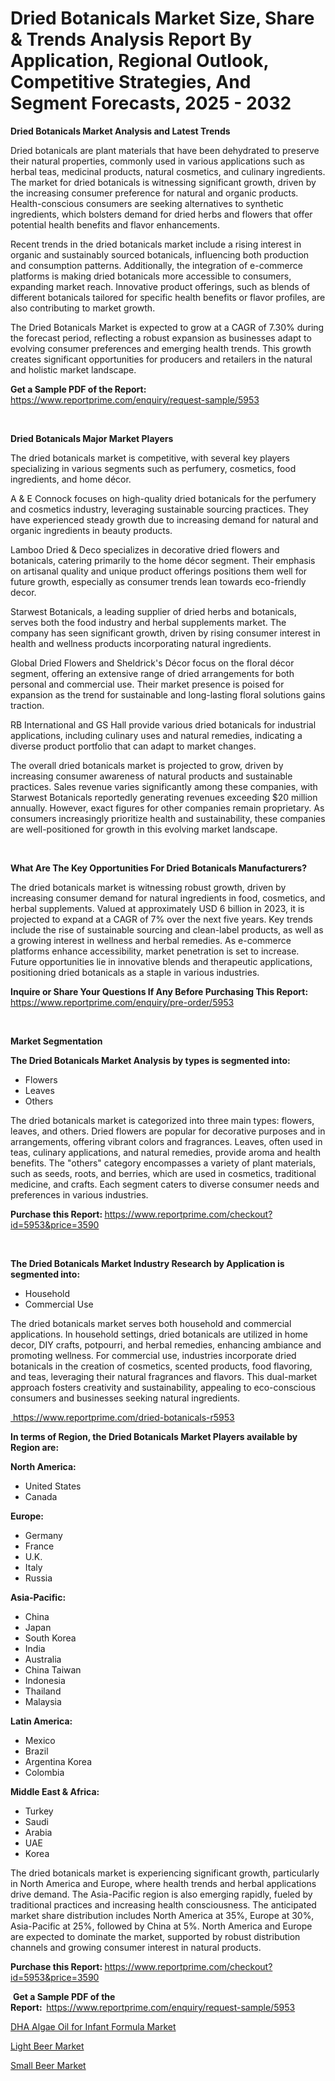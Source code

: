 <p><h1>Dried Botanicals Market Size, Share & Trends Analysis Report By Application, Regional Outlook, Competitive Strategies, And Segment Forecasts, 2025 - 2032</h1></p><p><strong>Dried Botanicals Market Analysis and Latest Trends</strong></p>
<p><p>Dried botanicals are plant materials that have been dehydrated to preserve their natural properties, commonly used in various applications such as herbal teas, medicinal products, natural cosmetics, and culinary ingredients. The market for dried botanicals is witnessing significant growth, driven by the increasing consumer preference for natural and organic products. Health-conscious consumers are seeking alternatives to synthetic ingredients, which bolsters demand for dried herbs and flowers that offer potential health benefits and flavor enhancements.</p><p>Recent trends in the dried botanicals market include a rising interest in organic and sustainably sourced botanicals, influencing both production and consumption patterns. Additionally, the integration of e-commerce platforms is making dried botanicals more accessible to consumers, expanding market reach. Innovative product offerings, such as blends of different botanicals tailored for specific health benefits or flavor profiles, are also contributing to market growth. </p><p>The Dried Botanicals Market is expected to grow at a CAGR of 7.30% during the forecast period, reflecting a robust expansion as businesses adapt to evolving consumer preferences and emerging health trends. This growth creates significant opportunities for producers and retailers in the natural and holistic market landscape.</p></p>
<p><strong>Get a Sample PDF of the Report:&nbsp;</strong> <a href="https://www.reportprime.com/enquiry/request-sample/5953?utm_campaign=2031&utm_medium=2&utm_source=Github&utm_content=ia&utm_term=19032025&utm_id=dried-botanicals">https://www.reportprime.com/enquiry/request-sample/5953</a></p>
<p>&nbsp;</p>
<p><strong>Dried Botanicals Major Market Players</strong></p>
<p><p>The dried botanicals market is competitive, with several key players specializing in various segments such as perfumery, cosmetics, food ingredients, and home décor. </p><p>A & E Connock focuses on high-quality dried botanicals for the perfumery and cosmetics industry, leveraging sustainable sourcing practices. They have experienced steady growth due to increasing demand for natural and organic ingredients in beauty products.</p><p>Lamboo Dried & Deco specializes in decorative dried flowers and botanicals, catering primarily to the home décor segment. Their emphasis on artisanal quality and unique product offerings positions them well for future growth, especially as consumer trends lean towards eco-friendly decor.</p><p>Starwest Botanicals, a leading supplier of dried herbs and botanicals, serves both the food industry and herbal supplements market. The company has seen significant growth, driven by rising consumer interest in health and wellness products incorporating natural ingredients.</p><p>Global Dried Flowers and Sheldrick's Décor focus on the floral décor segment, offering an extensive range of dried arrangements for both personal and commercial use. Their market presence is poised for expansion as the trend for sustainable and long-lasting floral solutions gains traction.</p><p>RB International and GS Hall provide various dried botanicals for industrial applications, including culinary uses and natural remedies, indicating a diverse product portfolio that can adapt to market changes.</p><p>The overall dried botanicals market is projected to grow, driven by increasing consumer awareness of natural products and sustainable practices. Sales revenue varies significantly among these companies, with Starwest Botanicals reportedly generating revenues exceeding $20 million annually. However, exact figures for other companies remain proprietary. As consumers increasingly prioritize health and sustainability, these companies are well-positioned for growth in this evolving market landscape.</p></p>
<p>&nbsp;</p>
<p><strong>What Are The Key Opportunities For Dried Botanicals Manufacturers?</strong></p>
<p><p>The dried botanicals market is witnessing robust growth, driven by increasing consumer demand for natural ingredients in food, cosmetics, and herbal supplements. Valued at approximately USD 6 billion in 2023, it is projected to expand at a CAGR of 7% over the next five years. Key trends include the rise of sustainable sourcing and clean-label products, as well as a growing interest in wellness and herbal remedies. As e-commerce platforms enhance accessibility, market penetration is set to increase. Future opportunities lie in innovative blends and therapeutic applications, positioning dried botanicals as a staple in various industries.</p></p>
<p><strong>Inquire or Share Your Questions If Any Before Purchasing This Report:</strong> <a href="https://www.reportprime.com/enquiry/pre-order/5953?utm_campaign=2031&utm_medium=2&utm_source=Github&utm_content=ia&utm_term=19032025&utm_id=dried-botanicals">https://www.reportprime.com/enquiry/pre-order/5953</a></p>
<p>&nbsp;</p>
<p><strong>Market Segmentation</strong></p>
<p><strong>The Dried Botanicals Market Analysis by types is segmented into:</strong></p>
<p><ul><li>Flowers</li><li>Leaves</li><li>Others</li></ul></p>
<p><p>The dried botanicals market is categorized into three main types: flowers, leaves, and others. Dried flowers are popular for decorative purposes and in arrangements, offering vibrant colors and fragrances. Leaves, often used in teas, culinary applications, and natural remedies, provide aroma and health benefits. The "others" category encompasses a variety of plant materials, such as seeds, roots, and berries, which are used in cosmetics, traditional medicine, and crafts. Each segment caters to diverse consumer needs and preferences in various industries.</p></p>
<p><strong>Purchase this Report:&nbsp;</strong><a href="https://www.reportprime.com/checkout?id=5953&price=3590&utm_campaign=2031&utm_medium=2&utm_source=Github&utm_content=ia&utm_term=19032025&utm_id=dried-botanicals">https://www.reportprime.com/checkout?id=5953&price=3590</a></p>
<p>&nbsp;</p>
<p><strong>The Dried Botanicals Market Industry Research by Application is segmented into:</strong></p>
<p><ul><li>Household</li><li>Commercial Use</li></ul></p>
<p><p>The dried botanicals market serves both household and commercial applications. In household settings, dried botanicals are utilized in home decor, DIY crafts, potpourri, and herbal remedies, enhancing ambiance and promoting wellness. For commercial use, industries incorporate dried botanicals in the creation of cosmetics, scented products, food flavoring, and teas, leveraging their natural fragrances and flavors. This dual-market approach fosters creativity and sustainability, appealing to eco-conscious consumers and businesses seeking natural ingredients.</p></p>
<p><a href="https://www.reportprime.com/dried-botanicals-r5953?utm_campaign=2031&utm_medium=2&utm_source=Github&utm_content=ia&utm_term=19032025&utm_id=dried-botanicals">&nbsp;https://www.reportprime.com/dried-botanicals-r5953</a></p>
<p><strong>In terms of Region, the Dried Botanicals Market Players available by Region are:</strong></p>
<p>
    <p> <strong> North America: </strong>
        <ul>
            <li>United States</li>
            <li>Canada</li>
        </ul>
        </p> 
    <p> <strong> Europe: </strong>
        <ul>
            <li>Germany</li>
            <li>France</li>
            <li>U.K.</li>
            <li>Italy</li>
            <li>Russia</li>
        </ul>
        </p> 
    <p> <strong> Asia-Pacific: </strong>
        <ul>
            <li>China</li>
            <li>Japan</li>
            <li>South Korea</li>
            <li>India</li>
            <li>Australia</li>
            <li>China Taiwan</li>
            <li>Indonesia</li>
            <li>Thailand</li>
            <li>Malaysia</li>
        </ul>
        </p> 
    <p> <strong> Latin America: </strong>
        <ul>
            <li>Mexico</li>
            <li>Brazil</li>
            <li>Argentina Korea</li>
            <li>Colombia</li>
        </ul>
        </p> 
    <p> <strong> Middle East & Africa: </strong>
        <ul>
            <li>Turkey</li>
            <li>Saudi</li>
            <li>Arabia</li>
            <li>UAE</li>
            <li>Korea</li>
        </ul>
    </p>
    </p>
<p><p>The dried botanicals market is experiencing significant growth, particularly in North America and Europe, where health trends and herbal applications drive demand. The Asia-Pacific region is also emerging rapidly, fueled by traditional practices and increasing health consciousness. The anticipated market share distribution includes North America at 35%, Europe at 30%, Asia-Pacific at 25%, followed by China at 5%. North America and Europe are expected to dominate the market, supported by robust distribution channels and growing consumer interest in natural products.</p></p>
<p><strong>Purchase this Report: </strong><a href="https://www.reportprime.com/checkout?id=5953&price=3590&utm_campaign=2031&utm_medium=2&utm_source=Github&utm_content=ia&utm_term=19032025&utm_id=dried-botanicals">https://www.reportprime.com/checkout?id=5953&price=3590</a></p>
<p>&nbsp;<strong>Get a Sample PDF of the Report:&nbsp;&nbsp;</strong><a href="https://www.reportprime.com/enquiry/request-sample/5953?utm_campaign=2031&utm_medium=2&utm_source=Github&utm_content=ia&utm_term=19032025&utm_id=dried-botanicals">https://www.reportprime.com/enquiry/request-sample/5953</a></p>
<p><strong></strong></p>
<p><p><a href="https://github.com/balbajagatr1/Market-Research-Report-List-1/blob/main/dha-algae-oil-for-infant-formula-market.md?utm_campaign=2031&utm_medium=2&utm_source=Github&utm_content=ia&utm_term=19032025&utm_id=dried-botanicals">DHA Algae Oil for Infant Formula Market</a></p><p><a href="https://github.com/aloyoarmahvr/Market-Research-Report-List-1/blob/main/light-beer-market.md?utm_campaign=2031&utm_medium=2&utm_source=Github&utm_content=ia&utm_term=19032025&utm_id=dried-botanicals">Light Beer Market</a></p><p><a href="https://github.com/PeterParrish5/Market-Research-Report-List-7/blob/main/small-beer-market.md?utm_campaign=2031&utm_medium=2&utm_source=Github&utm_content=ia&utm_term=19032025&utm_id=dried-botanicals">Small Beer Market</a></p></p>